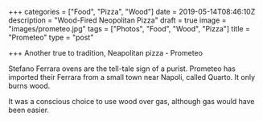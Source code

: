 +++
categories = ["Food", "Pizza", "Wood"]
date = 2019-05-14T08:46:10Z
description = "Wood-Fired Neopolitan Pizza"
draft = true
image = "images/prometeo.jpg"
tags = ["Photos", "Food", "Wood", "Pizza"]
title = "Prometeo"
type = "post"

+++
Another true to tradition, Neapolitan pizza - Prometeo

Stefano Ferrara ovens are the tell-tale sign of a purist. Prometeo has imported their Ferrara from a small town near Napoli, called Quarto. It only burns wood.

It was a conscious choice to use wood over gas, although gas would have been easier.